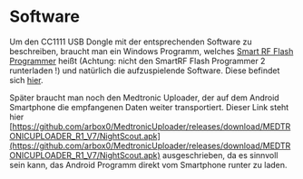 # Software

Um den CC1111 USB Dongle mit der entsprechenden Software zu beschreiben, braucht man ein Windows Programm, welches [Smart RF Flash Programmer](http://www.ti.com/tool/flash-programmer) heißt (Achtung: nicht den SmartRF Flash Programmer 2 runterladen !) und natürlich die aufzuspielende Software. Diese befindet sich   [hier](https://github.com/jberian/mmcommander/releases/download/0.89/MMCommander_EUR_0.89_NoTx.hex).

Später braucht man noch den Medtronic Uploader, der auf dem Android Smartphone die empfangenen Daten weiter transportiert. Dieser Link steht hier [https://github.com/arbox0/MedtronicUploader/releases/download/MEDTRONICUPLOADER_R1_V7/NightScout.apk](https://github.com/arbox0/MedtronicUploader/releases/download/MEDTRONICUPLOADER_R1_V7/NightScout.apk) ausgeschrieben, da es sinnvoll sein kann, das Android Programm direkt vom Smartphone runter zu laden.